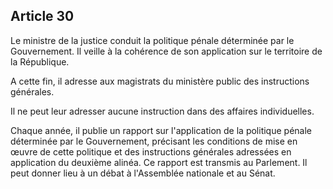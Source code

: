 Article 30
----
Le ministre de la justice conduit la politique pénale déterminée par le
Gouvernement. Il veille à la cohérence de son application sur le territoire de
la République.

A cette fin, il adresse aux magistrats du ministère public des instructions
générales.

Il ne peut leur adresser aucune instruction dans des affaires individuelles.

Chaque année, il publie un rapport sur l'application de la politique pénale
déterminée par le Gouvernement, précisant les conditions de mise en œuvre de
cette politique et des instructions générales adressées en application du
deuxième alinéa. Ce rapport est transmis au Parlement. Il peut donner lieu à un
débat à l'Assemblée nationale et au Sénat.
